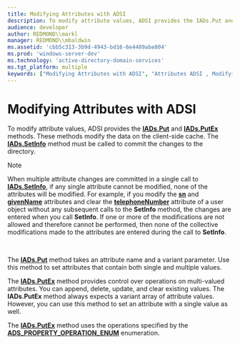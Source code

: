```yaml
---
title: Modifying Attributes with ADSI
description: To modify attribute values, ADSI provides the IADs.Put and IADs.PutEx methods. These methods modify the data on the client-side cache. The IADs.SetInfo method must be called to commit the changes to the directory.
audience: developer
author: REDMOND\\markl
manager: REDMOND\\mbaldwin
ms.assetid: 'cbb5c313-3b9d-4943-bd16-6e4489abe804'
ms.prod: 'windows-server-dev'
ms.technology: 'active-directory-domain-services'
ms.tgt_platform: multiple
keywords: ["Modifying Attributes with ADSI", "Attributes ADSI , Modifying"]
---
```


# Modifying Attributes with ADSI

To modify attribute values, ADSI provides the [**IADs.Put**](iads-put.md) and [**IADs.PutEx**](iads-putex.md) methods. These methods modify the data on the client-side cache. The [**IADs.SetInfo**](iads-setinfo.md) method must be called to commit the changes to the directory.

> [!Note]  
> When multiple attribute changes are committed in a single call to [**IADs.SetInfo**](iads-setinfo.md), if any single attribute cannot be modified, none of the attributes will be modified. For example, if you modify the [**sn**](https://msdn.microsoft.com/library/ms679872) and [**givenName**](https://msdn.microsoft.com/library/ms675719) attributes and clear the [**telephoneNumber**](https://msdn.microsoft.com/library/ms680027) attribute of a user object without any subsequent calls to the **SetInfo** method, the changes are entered when you call **SetInfo**. If one or more of the modifications are not allowed and therefore cannot be performed, then none of the collective modifications made to the attributes are entered during the call to **SetInfo**.

 

The [**IADs.Put**](iads-put.md) method takes an attribute name and a variant parameter. Use this method to set attributes that contain both single and multiple values.

The [**IADs.PutEx**](iads-putex.md) method provides control over operations on multi-valued attributes. You can append, delete, update, and clear existing values. The **IADs.PutEx** method always expects a variant array of attribute values. However, you can use this method to set an attribute with a single value as well.

The [**IADs.PutEx**](iads-putex.md) method uses the operations specified by the [**ADS\_PROPERTY\_OPERATION\_ENUM**](ads-property-operation-enum.md) enumeration.

 

 




